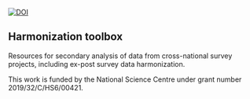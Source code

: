 <!-- badges: start -->
[![DOI](https://zenodo.org/badge/DOI/10.5281/zenodo.4049815.svg)](https://doi.org/10.5281/zenodo.4049815)
<!-- badges: end -->

## Harmonization toolbox

Resources for secondary analysis of data from cross-national survey projects, including ex-post survey data harmonization.

This work is funded by the National Science Centre under grant number 2019/32/C/HS6/00421.
